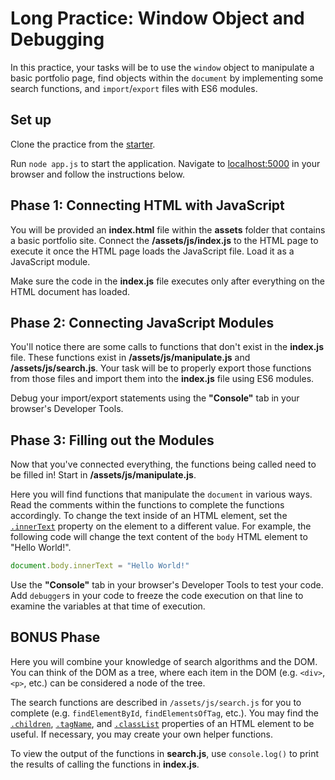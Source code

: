 # Long Practice: Window Object and Debugging

In this practice, your tasks will be to use the `window` object to manipulate a
basic portfolio page, find objects within the `document` by implementing some
search functions, and `import`/`export` files with ES6 modules.

## Set up

Clone the practice from the [starter].

Run `node app.js` to start the application. Navigate to [localhost:5000] in your
browser and follow the instructions below.

## Phase 1: Connecting HTML with JavaScript

You will be provided an __index.html__ file within the __assets__ folder that
contains a basic portfolio site. Connect the __/assets/js/index.js__ to the HTML
page to execute it once the HTML page loads the JavaScript file. Load it as a
JavaScript module.

Make sure the code in the __index.js__ file executes only after everything on
the HTML document has loaded.

## Phase 2: Connecting JavaScript Modules

You'll notice there are some calls to functions that don't exist in the
__index.js__ file. These functions exist in __/assets/js/manipulate.js__ and
__/assets/js/search.js__. Your task will be to properly export those functions
from those files and import them into the __index.js__ file using ES6 modules.

Debug your import/export statements using the __"Console"__ tab in your browser's
Developer Tools.

## Phase 3: Filling out the Modules

Now that you've connected everything, the functions being called need to be
filled in! Start in __/assets/js/manipulate.js__.

Here you will find functions that manipulate the `document` in various ways.
Read the comments within the functions to complete the functions accordingly. To
change the text inside of an HTML element, set the [`.innerText`] property on
the element to a different value. For example, the following code will change
the text content of the `body` HTML element to "Hello World!".

```js
document.body.innerText = "Hello World!"
```

Use the __"Console"__ tab in your browser's Developer Tools to test your code. Add
`debugger`s in your code to freeze the code execution on that line to
examine the variables at that time of execution.

## BONUS Phase
Here you will combine your knowledge of
search algorithms and the DOM. You can think of the DOM as a tree,
where each item in the DOM (e.g. `<div>`, `<p>`, etc.) can be considered a
node of the tree.

The search functions are described in `/assets/js/search.js` for you to complete (e.g.
`findElementById`, `findElementsOfTag`, etc.). You may find the [`.children`],
[`.tagName`], and [`.classList`] properties of an HTML element to be useful. If
necessary, you may create your own helper functions.

To view the output of the functions in __search.js__, use `console.log()` to
print the results of calling the functions in __index.js__.

[starter]: https://github.com/appacademy/practice-for-week-09-window-object-and-debugger-long-practice
[localhost:5000]: http://localhost:5000
[`.innerText`]: https://developer.mozilla.org/en-US/docs/Web/API/HTMLElement/innerText
[`.children`]: https://developer.mozilla.org/en-US/docs/Web/API/Element/children
[`.tagName`]: https://developer.mozilla.org/en-US/docs/Web/API/Element/tagName
[`.classList`]: https://developer.mozilla.org/en-US/docs/Web/API/Element/classList
